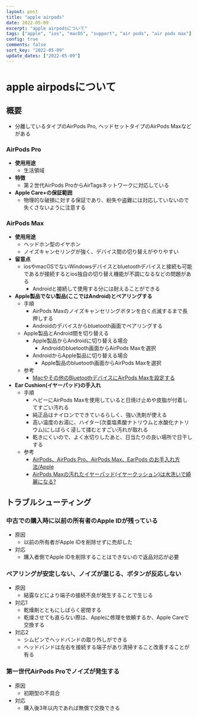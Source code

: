 ```yaml
---
layout: post
title: "apple airpods"
date: 2022-05-09
excerpt: "apple airpodsについて"
tags: ["apple", "ios", "macOS", "support", "air pods", "air pods max"]
config: true
comments: false
sort_key: "2022-05-09"
update_dates: ["2022-05-09"]
---
```



# apple airpodsについて

## 概要
 - 分離しているタイプのAirPods Pro, ヘッドセットタイプのAirPods Maxなどがある

### AirPods Pro
 - **使用用途**
   - 生活領域
 - **特徴**
   - 第２世代AirPods ProからAirTagsネットワークに対応している
 - **Apple Care+の保証範囲**
   - 物理的な破損に対する保証であり、紛失や盗難には対応していないので失くさないように注意する

### AirPods Max
 - **使用用途**
   - ヘッドホン型のイヤホン
   - ノイズキャンセリングが強く、デバイス間の切り替えがやりやすい
 - **留意点**
   - iosやmacOSでないWindowsデバイスとbluetoothデバイスと接続も可能であるが接続するとios独自の切り替え機能が不調になるなどの問題がある
     - Androidと接続して使用する分には耐えることができる
 - **Apple製品でない製品(ここではAndroid)とペアリングする** 
   - 手順
     - AirPods Maxのノイズキャンセリングボタンを白く点滅するまで長押しする
     - Androidのデバイスからbluetooth画面でペアリングする
   - Apple製品とAndroid間を切り替える
     - Apple製品からAndroidに切り替える場合
       - Androidのbluetooth画面からAirPods Maxを選択
     - AndroidからApple製品に切り替える場合
       - Apple製品のbluetooth画面からAirPods Maxを選択
   - 参考
     - [Macやその他のBluetoothデバイスにAirPods Maxを設定する](https://support.apple.com/ja-jp/HT211887)
 - **Ear Cushion(イヤーパッド)の手入れ**
   - 手順
     - ヘビーにAirPods Maxを使用していると日焼け止めや皮脂が付着してすごい汚れる
     - 純正品はナイロンでできているらしく、強い洗剤が使える
     - 高い温度のお湯に、ハイター(次亜塩素酸ナトリウムと水酸化ナトリウム)にしばらく浸して揉むとすごい汚れが取れる
     - 乾きにくいので、よく水切りしたあと、日当たりの良い場所で日干しする 
   - 参考
     - [AirPods、AirPods Pro、AirPods Max、EarPods のお手入れ方法/Apple](https://support.apple.com/ja-jp/HT208729)
     - [AirPods Maxの汚れたイヤーパッド(イヤークッション)は水洗いで綺麗になる?](https://iyusuke.net/airpodsmax-earpad/)

## トラブルシューティング

### 中古での購入時に以前の所有者のApple IDが残っている
 - 原因
   - 以前の所有者がApple IDを削除せずに売却した
 - 対応
   - 購入者側でApple IDを削除することはできないので返品対応が必要

### ペアリングが安定しない、ノイズが混じる、ボタンが反応しない
 - 原因
   - 結露などにより端子の接続不良が発生することで生じる
 - 対応1
   - 乾燥剤とともにしばらく密閉する
   - 乾燥させても直らない際は、Appleに修理を依頼するか、Apple Careで交換する
 - 対応2
   - シムピンでヘッドバンドの取り外しができる
   - ヘッドバンドは左右を接続する端子があり清掃すること改善することが有る

### 第一世代AirPods Proでノイズが発生する
 - 原因
   - 初期型の不具合
 - 対応
   - 購入後3年以内であれば無償で交換できる
